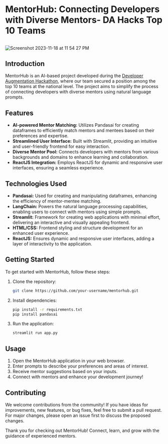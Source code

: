 # MentorHub: Connecting Developers with Diverse Mentors- DA Hacks Top 10 Teams

## 

![Screenshot 2023-11-18 at 11 54 27 PM](https://github.com/ShivankK26/MentorHub-DA-Hacks/assets/115289871/da5d1823-2ec0-4db6-aa37-3e91edc6a0f6)


## Introduction

MentorHub is an AI-based project developed during the [Developer Augmentation Hackathon](https://developeraugmentationhackathon.devfolio.co/), where our team secured a position among the top 10 teams at the national level. The project aims to simplify the process of connecting developers with diverse mentors using natural language prompts.

## Features

- **AI-powered Mentor Matching:** Utilizes Pandasai for creating dataframes to efficiently match mentors and mentees based on their preferences and expertise.
- **Streamlined User Interface:** Built with Streamlit, providing an intuitive and user-friendly frontend for easy interaction.
- **Diverse Mentor Pool:** Connects developers with mentors from various backgrounds and domains to enhance learning and collaboration.
- **ReactJS Integration:** Employs ReactJS for dynamic and responsive user interfaces, ensuring a seamless experience.

## Technologies Used

- **Pandasai:** Used for creating and manipulating dataframes, enhancing the efficiency of mentor-mentee matching.
- **LangChain:** Powers the natural language processing capabilities, enabling users to connect with mentors using simple prompts.
- **Streamlit:** Framework for creating web applications with minimal effort, delivering an interactive and visually appealing frontend.
- **HTML/CSS:** Frontend styling and structure development for an enhanced user experience.
- **ReactJS:** Ensures dynamic and responsive user interfaces, adding a layer of interactivity to the application.

## Getting Started

To get started with MentorHub, follow these steps:

1. Clone the repository:
   ```bash
   git clone https://github.com/your-username/mentorhub.git
   ```

2. Install dependencies:
   ```bash
   pip install -r requirements.txt
   pip install pandasai
   ```

3. Run the application:
   ```bash
   streamlit run app.py
   ```

## Usage

1. Open the MentorHub application in your web browser.
2. Enter prompts to describe your preferences and areas of interest.
3. Receive mentor suggestions based on your inputs.
4. Connect with mentors and enhance your development journey!

## Contributing

We welcome contributions from the community! If you have ideas for improvements, new features, or bug fixes, feel free to submit a pull request. For major changes, please open an issue first to discuss the proposed changes.

Thank you for checking out MentorHub! Connect, learn, and grow with the guidance of experienced mentors.
